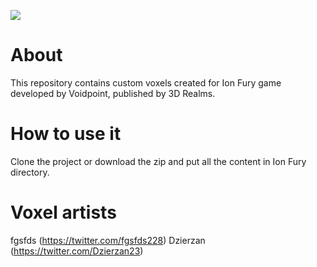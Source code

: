 ![](https://imgur.com/z6NI021.png)

# About

This repository contains custom voxels created for Ion Fury game developed by Voidpoint, published by 3D Realms.

# How to use it

Clone the project or download the zip and put all the content in Ion Fury directory.

# Voxel artists

fgsfds (https://twitter.com/fgsfds228)
Dzierzan (https://twitter.com/Dzierzan23)
